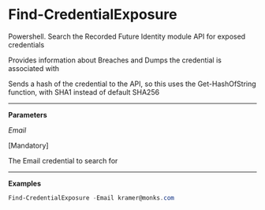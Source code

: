 # Find-CredentialExposure
Powershell.  Search the Recorded Future Identity module API for exposed credentials

Provides information about Breaches and Dumps the credential is associated with

Sends a hash of the credential to the API, so this uses the Get-HashOfString function, with SHA1 instead of default SHA256

---

**Parameters**

_Email_

[Mandatory]

The Email credential to search for

---
**Examples**

```powershell
Find-CredentialExposure -Email kramer@monks.com
```

